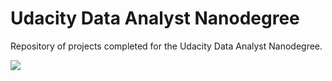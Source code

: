 # Udacity Data Analyst Nanodegree
Repository of projects completed for the Udacity Data Analyst Nanodegree.

![](../../art/gcd.png?raw=true)
